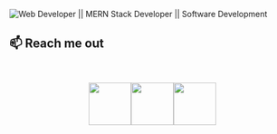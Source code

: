 ![Web Developer || MERN Stack Developer || Software Development](https://media-exp1.licdn.com/dms/image/D5616AQH9oIzVnFT28g/profile-displaybackgroundimage-shrink_350_1400/0/1669729869100?e=1675900800&v=beta&t=AewsxH3JcXIhOSrOvX0lqav3turITUcOwEELOiRTo0Q)

## :mailbox: Reach me out
<br />

[<p align="center"><img height="75" src="[[https://github.com/mir-hussain/mir-hussain/blob/main/images/icons/Linkedin.png](https://github.com/Md-Jahirul-Islam-Tuku/Md-Jahirul-Islam-Tuku/blob/main/images/in.png?raw=true)](https://github.com/Md-Jahirul-Islam-Tuku/Md-Jahirul-Islam-Tuku/blob/main/images/in.png)">](https://www.linkedin.com/in/mirhussainmurtaza/)[<img height="75" src="[https://github.com/mir-hussain/mir-hussain/blob/main/images/icons/Facebook.png](https://github.com/Md-Jahirul-Islam-Tuku/Md-Jahirul-Islam-Tuku/blob/main/images/pf.png)">](https://www.facebook.com/mirhussainmurtaza)[<img height="75" src="[https://github.com/mir-hussain/mir-hussain/blob/main/images/icons/Twitter.png](https://github.com/Md-Jahirul-Islam-Tuku/Md-Jahirul-Islam-Tuku/blob/main/images/f.png)"> </p>](https://twitter.com/_mir_hussain_)
